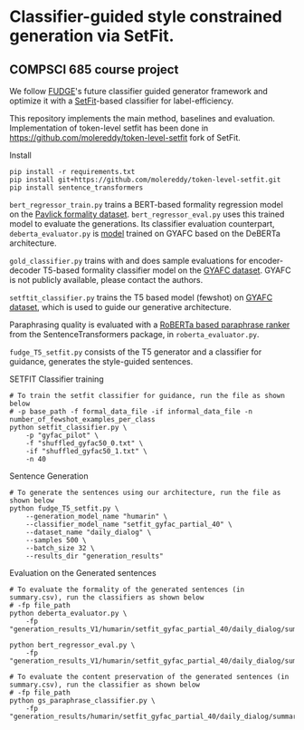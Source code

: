 # Classifier-guided style constrained generation via SetFit.

## COMPSCI 685 course project 


We follow [FUDGE](https://arxiv.org/pdf/2104.05218)'s future classifier guided generator framework and optimize it with a [SetFit](https://arxiv.org/pdf/2209.11055)-based classifier for label-efficiency.

This repository implements the main method, baselines and evaluation. Implementation of token-level setfit has been done in https://github.com/molereddy/token-level-setfit fork of SetFit.

Install
```
pip install -r requirements.txt
pip install git+https://github.com/molereddy/token-level-setfit.git
pip install sentence_transformers
```

`bert_regressor_train.py` trains a BERT-based formality regression model on the [Pavlick formality dataset](https://huggingface.co/datasets/osyvokon/pavlick-formality-scores). `bert_regressor_eval.py` uses this trained model to evaluate the generations. Its classifier evaluation counterpart, `deberta_evaluator.py` is [model](https://huggingface.co/s-nlp/deberta-large-formality-ranker) trained on GYAFC based on the DeBERTa architecture. 

`gold_classifier.py` trains with and does sample evaluations for encoder-decoder T5-based formality classifier model on the [GYAFC dataset](https://arxiv.org/abs/1803.06535). GYAFC is not publicly available, please contact the authors.

`setftit_classifier.py` trains the T5 based model (fewshot) on [GYAFC dataset](https://arxiv.org/abs/1803.06535), which is used to guide our generative architecture. 

Paraphrasing quality is evaluated with a [RoBERTa based paraphrase ranker](https://huggingface.co/cross-encoder/nli-roberta-base) from the SentenceTransformers package, in `roberta_evaluator.py`.

`fudge_T5_setfit.py` consists of the T5 generator and a classifier for guidance, generates the style-guided sentences.

SETFIT Classifier training
```
# To train the setfit classifier for guidance, run the file as shown below
# -p base_path -f formal_data_file -if informal_data_file -n number_of_fewshot_examples_per_class
python setfit_classifier.py \
    -p "gyfac_pilot" \
    -f "shuffled_gyfac50_0.txt" \
    -if "shuffled_gyfac50_1.txt" \
    -n 40
```

Sentence Generation 
```
# To generate the sentences using our architecture, run the file as shown below
python fudge_T5_setfit.py \
    --generation_model_name "humarin" \
    --classifier_model_name "setfit_gyfac_partial_40" \
    --dataset_name "daily_dialog" \
    --samples 500 \
    --batch_size 32 \
    --results_dir "generation_results"
```
Evaluation on the Generated sentences
```
# To evaluate the formality of the generated sentences (in summary.csv), run the classifiers as shown below
# -fp file_path
python deberta_evaluator.py \
    -fp "generation_results_V1/humarin/setfit_gyfac_partial_40/daily_dialog/summary.csv"

python bert_regressor_eval.py \
    -fp "generation_results_V1/humarin/setfit_gyfac_partial_40/daily_dialog/summary.csv"

# To evaluate the content preservation of the generated sentences (in summary.csv), run the classifier as shown below
# -fp file_path
python gs_paraphrase_classifier.py \
    -fp "generation_results/humarin/setfit_gyfac_partial_40/daily_dialog/summary.csv"
```
